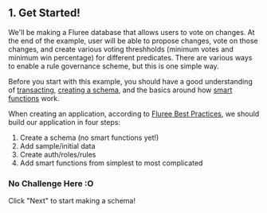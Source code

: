 ## 1. Get Started!

We'll be making a Fluree database that allows users to vote on changes.  At the end of the example, user will be able to propose changes, vote on those changes, and create various voting threshholds (minimum votes and minimum win percentage) for different predicates. There are various ways to enable a rule governance scheme, but this is one simple way.

Before you start with this example, you should have a good understanding of [transacting](/lesson/bg-transact/1), [creating a schema](/lesson/bg-schema/1), and the basics around how [smart functions](/lesson/im-smart-functions/1) work. 

When creating an application, according to [Fluree Best Practices](/docs/infrastructure/application-best-practices), we should build our application in four steps:

1. Create a schema (no smart functions yet!)
2. Add sample/initial data
3. Create auth/roles/rules
4. Add smart functions from simplest to most complicated

<div class="challenge">
<h3>No Challenge Here :O </h3>
<p>
Click "Next" to start making a schema!
</p>
</div>
